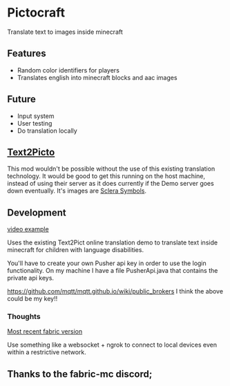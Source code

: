 # Pictocraft

Translate text to images inside minecraft

## Features
- Random color identifiers for players
- Translates english into minecraft blocks and aac images

## Future
- Input system
- User testing
- Do translation locally

## [Text2Picto](http://picto.ccl.kuleuven.be/index.php)
This mod wouldn't be possible without the use of this existing translation technology.
It would be good to get this running on the host machine, instead of using their server as it does currently if the Demo server goes down eventually.
It's images are [Sclera Symbols](https://sclera.be/en/vzw/home).

## Development

[video example](https://photos.app.goo.gl/rG3nujY5LnPR7PsF8)

Uses the existing Text2Pict online translation demo to translate text inside minecraft for children with language disabilities.

You'll have to create your own Pusher api key in order to use the login functionality.
On my machine I have a file PusherApi.java that contains the private api keys.

https://github.com/mqtt/mqtt.github.io/wiki/public_brokers
I think the above could be my key!!

### Thoughts

[Most recent fabric version](https://modmuss50.me/fabric.html)

Use something like a websocket + ngrok to connect to local devices even within a restrictive network.


## Thanks to the fabric-mc discord;
